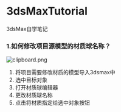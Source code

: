 # 3dsMaxTutorial
3dsMax自学笔记
### 1.如何修改项目源模型的材质球名称？
![clipboard.png](https://i.loli.net/2019/02/18/5c6ab86749303.png)
1. 将项目需要修改材质的模型导入3dsmax中
2. 选中目标对象
3. 打开材质球编辑器
4. 更改材质球名称
5. 点击将材质指定给选中对象按钮
